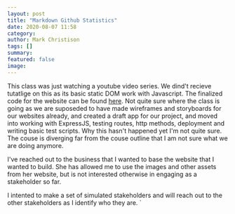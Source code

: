 ```yaml
---
layout: post
title: "Markdown Github Statistics"
date: 2020-08-07 11:58
category:
author: Mark Christison
tags: []
summary:
featured: false
image:
---
```


This class was just watching a youtube video series. We dind't recieve tutatlige on this as its basic static DOM work with Javascript. The finalized code for the website can be found [here](https://github.com/iamshaunjp/JavaScript-DOM-Tutorial/tree/lesson-18). Not quite sure where the class is going as we are suposeded to have made wireframes and storyboards for our websites already, and created a draft app for our project, and moved into working with ExpressJS, testing routes, http methods, deployment and writing basic test scripts. Why this hasn't happened yet I'm not quite sure. The couse is diverging far from the couse outline that I am not sure what we are doing anymore.

I've reached out to the business that I wanted to base the website that I wanted to build. She has allowed me to use the images and other assets from her website, but is not interested otherwise in engaging as a stakeholder so far.

I intented to make a set of simulated stakeholders and will reach out to the other stakeholders as I identify who they are.
`